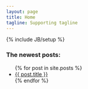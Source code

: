 ```yaml
---
layout: page
title: Home
tagline: Supporting tagline
---
```

{% include JB/setup %}

### The newest posts:

<ul class="posts">
  {% for post in site.posts %}
    <li><!--<span>{{ post.date | date_to_string }}</span> &raquo;--><a href="{{ BASE_PATH }}{{ post.url }}">{{ post.title }}</a></li>
  {% endfor %}
</ul>


